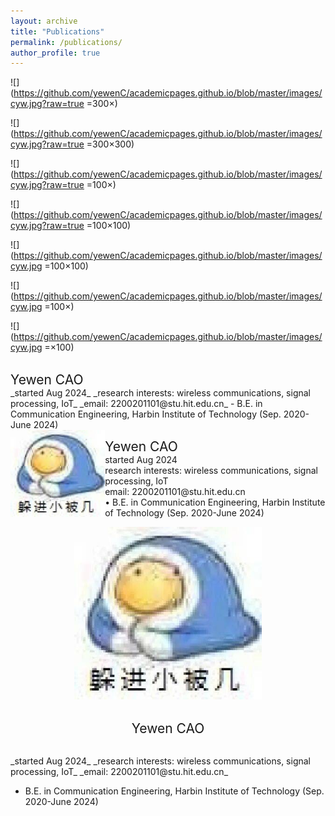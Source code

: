 ```yaml
---
layout: archive
title: "Publications"
permalink: /publications/
author_profile: true
---
```




![](https://github.com/yewenC/academicpages.github.io/blob/master/images/cyw.jpg?raw=true =300×)<br>

![](https://github.com/yewenC/academicpages.github.io/blob/master/images/cyw.jpg?raw=true =300×300)<br>

![](https://github.com/yewenC/academicpages.github.io/blob/master/images/cyw.jpg?raw=true =100×)<br>

![](https://github.com/yewenC/academicpages.github.io/blob/master/images/cyw.jpg?raw=true =100×100)<br>

![](https://github.com/yewenC/academicpages.github.io/blob/master/images/cyw.jpg =100×100)<br>

![](https://github.com/yewenC/academicpages.github.io/blob/master/images/cyw.jpg =100×)<br>

![](https://github.com/yewenC/academicpages.github.io/blob/master/images/cyw.jpg =×100)<br>

<br>
  <span style="font-size: 1.5em;">Yewen CAO</span><br>
_started Aug 2024_  
_research interests: wireless communications, signal processing, IoT_  
_email: 2200201101@stu.hit.edu.cn_  
- B.E. in Communication Engineering, Harbin Institute of Technology (Sep. 2020-June 2024)<br>
<head>
  <style>
    .col-30 {
      width: 30%;
      float: left;
    }
    .col-70 {
      width: 70%;
      float: left;
    }
    .clearfix::after {
      content: "";
      display: table;
      clear: both;
    }
  </style>
</head>
<body>

<div class="container">
  <div class="col-30">
   <div align=center><img src="https://github.com/yewenC/academicpages.github.io/blob/master/images/cyw.jpg?raw=true" width="300"></div>
  </div>
  <div class="col-70">
    <p><span style="font-size: 1.5em;">Yewen CAO</span><br>
    started Aug 2024<br>  
    research interests: wireless communications, signal processing, IoT<br>  
    email: 2200201101@stu.hit.edu.cn<br>  
    • B.E. in Communication Engineering, Harbin Institute of Technology (Sep. 2020-June 2024)</p >
  </div>
  <div class="clearfix"></div>
</div>

</body>

<div align=center><img src="https://github.com/yewenC/academicpages.github.io/blob/master/images/cyw.jpg?raw=true" width="300"></div>

<br>
<p align="center">
  <span style="font-size: 1.5em;">Yewen CAO</span>
</p >
<br>
_started Aug 2024_  
_research interests: wireless communications, signal processing, IoT_  
_email: 2200201101@stu.hit.edu.cn_  

- B.E. in Communication Engineering, Harbin Institute of Technology (Sep. 2020-June 2024)


